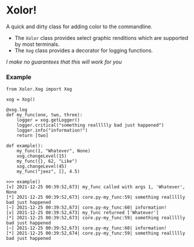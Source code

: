 # Xolor!

A quick and dirty class for adding color to the commandline.

+ The `Xolor` class provides select graphic renditions which are supported by most terminals.
+ The `Xog` class provides a decorator for logging functions.

*I make no guarantees that this will work for you*

### Example
```
from Xolor.Xog import Xog

xog = Xog()

@xog.log
def my_func(one, two, three):
    logger = xog.getLogger()
    logger.critical("something reallllly bad just happened")
    logger.info("information!")
    return [two]
    
def example():
    my_func(1, "Whatever", None)
    xog.changeLevel(15)
    my_func({}, 62, "Like")
    xog.changeLevel(45)
    my_func("jeez", [], 4.5)
    
>>> example()
[v] 2021-12-25 00:39:52,673| my_func called with args 1, 'Whatever', None
[*] 2021-12-25 00:39:52,673| core.py-my_func:59| something reallllly bad just happened
[~] 2021-12-25 00:39:52,673| core.py-my_func:60| information!
[v] 2021-12-25 00:39:52,673| my_func returned ['Whatever']
[*] 2021-12-25 00:39:52,673| core.py-my_func:59| something reallllly bad just happened
[~] 2021-12-25 00:39:52,673| core.py-my_func:60| information!
[*] 2021-12-25 00:39:52,674| core.py-my_func:59| something reallllly bad just happened
```
